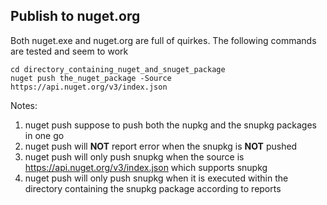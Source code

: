 ## Publish to nuget.org
Both nuget.exe and nuget.org are full of quirkes. The following commands are tested and seem to work
```
cd directory_containing_nuget_and_snuget_package
nuget push the_nuget_package -Source https://api.nuget.org/v3/index.json
```

Notes:   
1. nuget push suppose to push both the nupkg and the snupkg packages in one go
2. nuget push will **NOT** report error when the snupkg is **NOT** pushed
3. nuget push will only push snupkg when the source is https://api.nuget.org/v3/index.json which supports snupkg
4. nuget push will only push snupkg when it is executed within the directory containing the snupkg package according to reports
